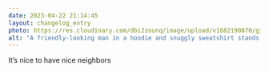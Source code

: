 ```yaml
---
date: 2023-04-22 21:14:45
layout: changelog_entry
photo: https://res.cloudinary.com/dbi2zounq/image/upload/v1682190870/gi3ra1pjaeltspz39ytl.jpg
alt: "A friendly-looking man in a hoodie and snuggly sweatshirt stands by a canal."
---
```

It’s nice to have nice neighbors
